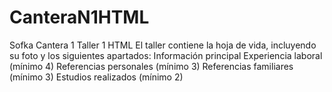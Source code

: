 # CanteraN1HTML
Sofka Cantera 1 Taller 1 HTML
El taller contiene la hoja de vida, incluyendo su foto y los siguientes apartados:
Información principal
Experiencia laboral (mínimo 4)
Referencias personales (mínimo 3)
Referencias familiares (mínimo 3)
Estudios realizados (mínimo 2)
